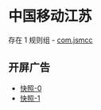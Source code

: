 # 中国移动江苏

存在 1 规则组 - [com.jsmcc](/src/apps/com.jsmcc.ts)

## 开屏广告

- [快照-0](https://gkd-kit.gitee.io/import/12830488)
- [快照-1](https://gkd-kit.gitee.io/import/12830580)
